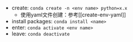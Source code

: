 - create: `conda create -n <env name> python=x.x`
    - 使用yaml文件创建：参考[[create-env-yaml]]
- install packages: `conda install <name>`
- enter: `conda activate <env name>`
- leave: `conda deactivate`
